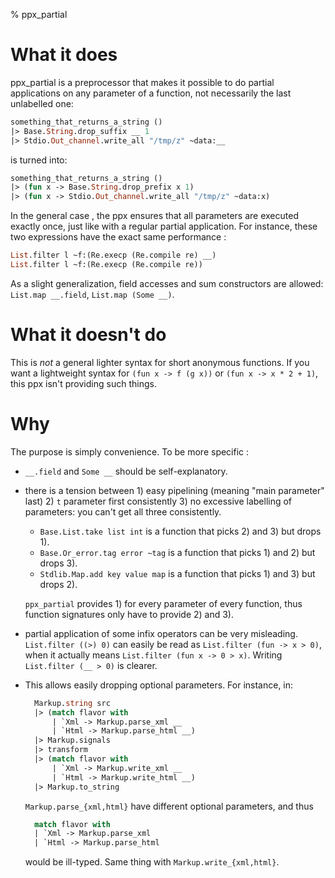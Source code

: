 % ppx_partial

# What it does

ppx_partial is a preprocessor that makes it possible to do partial applications
on any parameter of a function, not necessarily the last unlabelled one:

```ocaml
something_that_returns_a_string ()
|> Base.String.drop_suffix __ 1
|> Stdio.Out_channel.write_all "/tmp/z" ~data:__
```

is turned into:

```ocaml
something_that_returns_a_string ()
|> (fun x -> Base.String.drop_prefix x 1)
|> (fun x -> Stdio.Out_channel.write_all "/tmp/z" ~data:x)
```

In the general case , the ppx ensures that all parameters are executed exactly
once, just like with a regular partial application. For instance, these two
expressions have the exact same performance :

```ocaml
List.filter l ~f:(Re.execp (Re.compile re) __)
List.filter l ~f:(Re.execp (Re.compile re))
```

As a slight generalization, field accesses and sum constructors are allowed:
`List.map __.field`, `List.map (Some __)`.

# What it doesn't do

This is *not* a general lighter syntax for short anonymous functions.  If you
want a lightweight syntax for `(fun x -> f (g x))` or `(fun x -> x * 2 + 1)`,
this ppx isn't providing such things.

# Why

The purpose is simply convenience. To be more specific :

- `__.field` and `Some __` should be self-explanatory.

- there is a tension between 1) easy pipelining (meaning "main parameter" last) 2) `t`
  parameter first consistently 3) no excessive labelling of parameters: you can't get
  all three consistently.
  
  - `Base.List.take list int` is a function that picks 2) and 3) but drops 1).
  - `Base.Or_error.tag error ~tag` is a function that picks 1) and 2) but drops 3).
  - `Stdlib.Map.add key value map` is a function that picks 1) and 3) but drops 2).
  
  `ppx_partial` provides 1) for every parameter of every function, thus function
  signatures only have to provide 2) and 3).

- partial application of some infix operators can be very misleading.  `List.filter
  ((>) 0)` can easily be read as `List.filter (fun -> x > 0)`, when it actually means
  `List.filter (fun x -> 0 > x)`. Writing `List.filter (__ > 0)` is clearer.

- This allows easily dropping optional parameters. For instance, in:

    ```ocaml
      Markup.string src
      |> (match flavor with
          | `Xml -> Markup.parse_xml __
          | `Html -> Markup.parse_html __)
      |> Markup.signals
      |> transform
      |> (match flavor with
          | `Xml -> Markup.write_xml __
          | `Html -> Markup.write_html __)
      |> Markup.to_string
    ```

    `Markup.parse_{xml,html}` have different optional parameters, and thus 
    
    ```ocaml
      match flavor with
      | `Xml -> Markup.parse_xml
      | `Html -> Markup.parse_html
    ```

    would be ill-typed. Same thing with `Markup.write_{xml,html}`.
